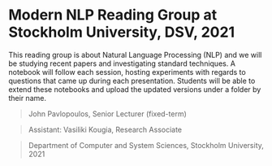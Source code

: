 # Modern NLP Reading Group at Stockholm University, DSV, 2021

This reading group is about Natural Language Processing (NLP) and we will be studying recent papers and investigating standard techniques. A notebook will follow each session, hosting experiments with regards to questions that came up during each presentation. Students will be able to extend these notebooks and upload the updated versions under a folder by their name. 

> John Pavlopoulos, Senior Lecturer (fixed-term)

> Assistant: Vasiliki Kougia, Research Associate

> Department of Computer and System Sciences, Stockholm University, 2021
